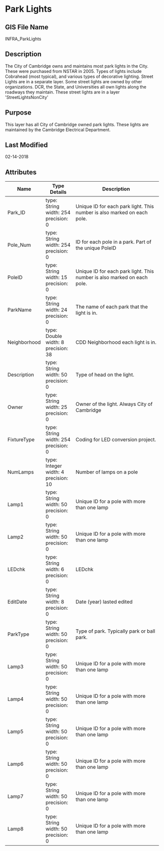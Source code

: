 # Park Lights
## GIS File Name
INFRA_ParkLights
## Description
<DIV STYLE="text-align:Left;"><DIV><DIV><P><SPAN>The City of Cambridge owns and maintains most park lights in the City. These were purchased from NSTAR in 2005. Types of lights include Cobrahead (most typical), and various types of </SPAN><SPAN><SPAN>decorative </SPAN></SPAN><SPAN>lighting. Street Lights are in a </SPAN><SPAN><SPAN>separate </SPAN></SPAN><SPAN>layer. Some street lights are owned by other organizations. DCR, the State, and Universities all own lights along the roadways they maintain. These street lights are in a layer 'StreetLightsNonCity'</SPAN></P></DIV></DIV></DIV>

## Purpose
This layer has all City of Cambridge owned park lights. These lights are maintained by the Cambridge Electrical Department.
## Last Modified
02-14-2018
## Attributes
|Name|Type Details|Description|
|----|------------|-----------|
|Park_ID|type: String<br/>width: 254<br/>precision: 0|Unique ID for each park light. This number is also marked on each pole.|
|Pole_Num|type: String<br/>width: 254<br/>precision: 0|ID for each pole in a park. Part of the unique PoleID|
|PoleID|type: String<br/>width: 15<br/>precision: 0|Unique ID for each park light. This number is also marked on each pole.|
|ParkName|type: String<br/>width: 24<br/>precision: 0|The name of each park that the light is in.|
|Neighborhood|type: Double<br/>width: 8<br/>precision: 38|CDD Neighborhood each light is in.|
|Description|type: String<br/>width: 50<br/>precision: 0|Type of head on the light. |
|Owner|type: String<br/>width: 25<br/>precision: 0|Owner of the light. Always City of Cambridge |
|FixtureType|type: String<br/>width: 254<br/>precision: 0|Coding for LED conversion project. |
|NumLamps|type: Integer<br/>width: 4<br/>precision: 10|Number of lamps on a pole|
|Lamp1|type: String<br/>width: 50<br/>precision: 0|Unique ID for a pole with more than one lamp|
|Lamp2|type: String<br/>width: 50<br/>precision: 0|Unique ID for a pole with more than one lamp|
|LEDchk|type: String<br/>width: 6<br/>precision: 0|LEDchk|
|EditDate|type: String<br/>width: 8<br/>precision: 0|Date (year) lasted edited|
|ParkType|type: String<br/>width: 50<br/>precision: 0|Type of park. Typically park or ball park.|
|Lamp3|type: String<br/>width: 50<br/>precision: 0|Unique ID for a pole with more than one lamp|
|Lamp4|type: String<br/>width: 50<br/>precision: 0|Unique ID for a pole with more than one lamp|
|Lamp5|type: String<br/>width: 50<br/>precision: 0|Unique ID for a pole with more than one lamp|
|Lamp6|type: String<br/>width: 50<br/>precision: 0|Unique ID for a pole with more than one lamp|
|Lamp7|type: String<br/>width: 50<br/>precision: 0|Unique ID for a pole with more than one lamp|
|Lamp8|type: String<br/>width: 50<br/>precision: 0|Unique ID for a pole with more than one lamp|

